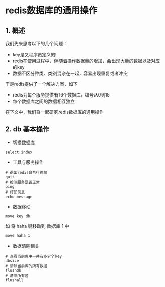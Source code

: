 # redis数据库的通用操作

## 1. 概述

我们先来思考以下的几个问题：

- key是又程序员定义的
- redis在使用过程中，伴随着操作数据量的增加，会出现大量的数据以及对应的key
- 数据不区分种类、类别混杂在一起，容易出现重复或者冲突


于是redis提供了一个解决方案，如下

- redis为每个服务提供有16个数据库，编号从0到15
- 每个数据库之间的数据相互独立


在下文中，我们将一起研究redis数据库的通用操作


## 2. db 基本操作

* 切换数据库

```shell
select index
```

* 工具与服务操作

```shell
# 退出redis命令行终端
quit
# 检测服务是否正常
ping
# 打印信息
echo message
```

* 数据移动

```shell
move key db
```

如 将 haha 键移动到 数据库 1 中

```shell
move haha 1
```

* 数据清除相关

```shell
# 查看当前库中一共有多少个key
dbsize
# 清除当前库的所有数据
flushdb 
# 清除所有苦
flushall
```


